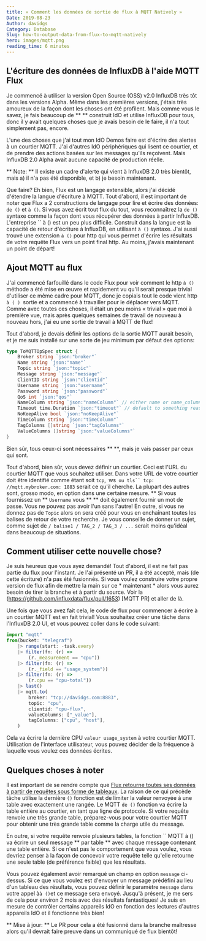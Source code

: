 ```yaml
---
title: « Comment les données de sortie de flux à MQTT Natively »
Date: 2019-08-23
Author: davidgs
Category: Database
Slug: how-to-output-data-from-flux-to-mqtt-natively
hero: images/mqtt.png
reading_time: 6 minutes
---
```


## L'écriture des données de InfluxDB à l'aide MQTT Flux

Je commencé à utiliser la version Open Source (OSS) v2.0 InfluxDB très tôt dans les versions Alpha. Même dans les premières versions, j'étais très amoureux de la façon dont les choses ont été profilent. Mais comme vous le savez, je fais beaucoup de ** ** construit IdO et utilise InfluxDB pour tous, donc il y avait quelques choses que je avais besoin de le faire, il n'a tout simplement pas, encore.

L'une des choses que j'ai tout mon IdO Demos faire est d'écrire des alertes à un courtier MQTT. J'ai d'autres IdO périphériques qui lisent ce courtier, et de prendre des actions basées sur les messages qu'ils reçoivent. Mais InfluxDB 2.0 Alpha avait aucune capacité de production réelle.

** Note: ** Il existe un cadre d'alerte qui vient à InfluxDB 2.0 très bientôt, mais a) il n'a pas été disponible, et b) je besoin maintenant.

Que faire? Eh bien, Flux est un langage extensible, alors j'ai décidé d'étendre la langue d'écriture à MQTT. Tout d'abord, il est important de noter que Flux a 2 constructions de langage pour lire et écrire des données: `de ()` et `à ()`. Si vous avez écrit tout flux du tout, vous reconnaîtrez la `de ()` syntaxe comme la façon dont vous récupérer des données à partir InfluxDB. L'entreprise `` à () est un peu plus difficile. Construit dans la langue est la capacité de retour d'écriture à InfluxDB, en utilisant `à ()` syntaxe. J'ai aussi trouvé une extension `à ()` pour http qui vous permet d'écrire les résultats de votre requête Flux vers un point final http. Au moins, j'avais maintenant un point de départ!

## Ajout MQTT au flux

J'ai commencé farfouillé dans le code Flux pour voir comment le http `à ()` méthode a été mise en œuvre et rapidement vu qu'il serait presque trivial d'utiliser ce même cadre pour MQTT, donc je copiais tout le code vient http `à ( ) `sortie et a commencé à travailler pour le déplacer vers MQTT. Comme avec toutes ces choses, il était un peu moins « trivial » que moi à première vue, mais après quelques semaines de travail de nouveau à nouveau hors, j'ai eu une sortie de travail à MQTT de flux!

Tout d'abord, je devais définir les options de la sortie MQTT aurait besoin, et je me suis installé sur une sorte de jeu minimum par défaut des options:

```go
type ToMQTTOpSpec struct {
    Broker string `json:"broker"`
    Name string `json:"name"`
    Topic string `json:"topic"`
    Message string `json:"message"`
    ClientID string `json:"clientid"`
    Username string `json:"username"`
    Password string `json:"password"`
    QoS int `json:"qos"`
    NameColumn string `json:"nameColumn"` // either name or name_column must be set, if none is set try to use the "_measurement" column.
    Timeout time.Duration `json:"timeout"` // default to something reasonable if zero
    NoKeepAlive bool `json:"noKeepAlive"`
    TimeColumn string `json:"timeColumn"`
    TagColumns []string `json:"tagColumns"`
    ValueColumns []string `json:"valueColumns"`
}
```

Bien sûr, tous ceux-ci sont nécessaires ** **, mais je vais passer par ceux qui sont.

Tout d'abord, bien sûr, vous devez définir un courtier. Ceci est l'URL du courtier MQTT que vous souhaitez utiliser. Dans votre URL de votre courtier doit être identifié comme étant soit `tcp`,` `ws` ou tls`` tcp: //mqtt.mybroker.com: 1883` serait ce qu'il cherche. La plupart des autres sont, grosso modo, en option dans une certaine mesure. ** Si vous fournissez un ** `Username` vous ** ** doit également fournir un mot de passe. Vous ne pouvez pas avoir l'un sans l'autre! En outre, si vous ne donnez pas de `Topic` alors on sera créé pour vous en enchaînant toutes les balises de retour de votre recherche. Je vous conseille de donner un sujet, comme sujet de `/ balise1 / TAG_2 / TAG_3 / ...` serait moins qu'idéal dans beaucoup de situations.

## Comment utiliser cette nouvelle chose?

Je suis heureux que vous ayez demandé! Tout d'abord, il est ne fait pas partie du flux pour l'instant. Je l'ai présenté un PR, il a été accepté, mais (de cette écriture) n'a pas été fusionnés. Si vous voulez construire votre propre version de flux afin de mettre la main sur ce * maintenant * alors vous aurez besoin de tirer la branche et à partir du source. Voir la (https://github.com/influxdata/flux/pull/1653) [MQTT PR] et aller de là.

Une fois que vous avez fait cela, le code de flux pour commencer à écrire à un courtier MQTT est en fait trivial! Vous souhaitez créer une tâche dans l'InfluxDB 2.0 UI, et vous pouvez coller dans le code suivant:

```js
import "mqtt"
from(bucket: "telegraf")
    |> range(start: -task.every)
    |> filter(fn: (r) =>
        (r._measurement == "cpu"))
    |> filter(fn: (r) =>
        (r._field == "usage_system"))
    |> filter(fn: (r) =>
        (r.cpu == "cpu-total"))
    |> last()
    |> mqtt.to(
        broker: "tcp://davidgs.com:8883",
        topic: "cpu",
        clientid: "cpu-flux",
        valueColumns: ["_value"],
        tagColumns: ["cpu", "host"],
    )
```

Cela va écrire la dernière CPU `valeur usage_system` à votre courtier MQTT. Utilisation de l'interface utilisateur, vous pouvez décider de la fréquence à laquelle vous voulez ces données écrites.

## Quelques choses à noter

Il est important de se rendre compte que [Flux retourne toutes ses données à partir de requêtes sous forme de tableaux](https://www.influxdata.com/blog/use-flux-to-group-shape-and-analyze-your-time-series-data/). La raison de ce qui précède tâche utilise la dernière `()` fonction est de limiter la valeur renvoyée à une table avec exactement une rangée. Le MQTT `de ()` fonction va écrire la table entière au courtier, en tant que ligne de protocole. Si votre requête renvoie une très grande table, préparez-vous pour votre courtier MQTT pour obtenir une très grande table comme la charge utile du message.

En outre, si votre requête renvoie plusieurs tables, la fonction `` MQTT à () va écrire un seul message ** par table ** avec chaque message contenant une table entière. Si ce n'est pas le comportement que vous voulez, vous devriez penser à la façon de concevoir votre requête telle qu'elle retourne une seule table (de préférence faible) que les résultats.

Vous pouvez également avoir remarqué un champ en option `message` ci-dessus. Si ce que vous voulez est d'envoyer un message prédéfini au lieu d'un tableau des résultats, vous pouvez définir le paramètre `message` dans votre appel à` à () `et ce message sera envoyé.
Jusqu'à présent, je me sers de cela pour environ 2 mois avec des résultats fantastiques! Je suis en mesure de contrôler certains appareils IdO en fonction des lectures d'autres appareils IdO et il fonctionne très bien!

** Mise à jour: ** Le PR pour cela a été fusionné dans la branche maîtresse alors qu'il devrait faire preuve dans un communiqué de flux bientôt!
